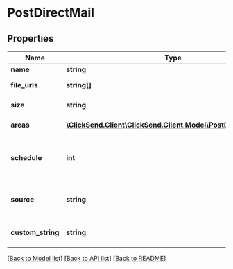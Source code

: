 # PostDirectMail

## Properties
Name | Type | Description | Notes
------------ | ------------- | ------------- | -------------
**name** | **string** | Campaign name | 
**file_urls** | **string[]** | Campaign file URLs (maximum 2) | 
**size** | **string** | Document size - A5 or DL | 
**areas** | [**\ClickSend.Client\ClickSend.Client.Model\PostDirectMailArea[]**](PostDirectMailArea.md) | PostDirectMailArea model | 
**schedule** | **int** | Leave blank for immediate delivery. Your schedule time in unix format. | [optional] [default to 0]
**source** | **string** | Your method of sending e.g. &#39;wordpress&#39;, &#39;php&#39;, &#39;c#&#39;. | [optional] [default to 'sdk']
**custom_string** | **string** | A custom string for your own reference | [optional] 

[[Back to Model list]](../README.md#documentation-for-models) [[Back to API list]](../README.md#documentation-for-api-endpoints) [[Back to README]](../README.md)


